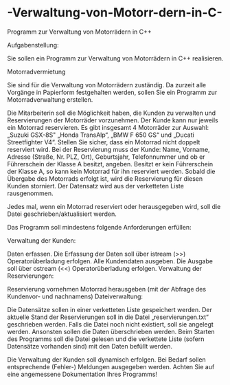 # -Verwaltung-von-Motorr-dern-in-C-
Programm zur Verwaltung von Motorrädern in C++

Aufgabenstellung:

Sie sollen ein Programm zur Verwaltung von Motorrädern in C++ realisieren.

Motorradvermietung

Sie sind für die Verwaltung von Motorrädern zuständig. Da zurzeit alle Vorgänge in Papierform festgehalten werden, sollen Sie ein Programm zur Motorradverwaltung erstellen.

Die Mitarbeiterin soll die Möglichkeit haben, die Kunden zu verwalten und Reservierungen der Motorräder vorzunehmen. Der Kunde kann nur jeweils ein Motorrad reservieren. Es gibt insgesamt 4 Motorräder zur Auswahl: „Suzuki GSX-8S" „Honda TransAlp“, „BMW F 650 GS“ und „Ducati Streetfighter V4“. Stellen Sie sicher, dass ein Motorrad nicht doppelt reserviert wird. Bei der Reservierung muss der Kunde: Name, Vorname, Adresse (Straße, Nr. PLZ, Ort), Geburtsjahr, Telefonnummer und ob er Führerschein der Klasse A besitzt, angeben. Besitzt er kein Führerschein der Klasse A, so kann kein Motorrad für ihn reserviert werden. Sobald die Übergabe des Motorrads erfolgt ist, wird die Reservierung für diesen Kunden storniert. Der Datensatz wird aus der verketteten Liste rausgenommen.

Jedes mal, wenn ein Motorrad reserviert oder herausgegeben wird, soll die Datei geschrieben/aktualisiert werden.

 

Das Programm soll mindestens folgende Anforderungen erfüllen:

 Verwaltung der Kunden:

Daten erfassen. Die Erfassung der Daten soll über istream (>>) Operatorüberladung erfolgen.
Alle Kundendaten ausgeben. Die Ausgabe soll über ostream (<<) Operatorüberladung erfolgen.
Verwaltung der Reservierungen:

Reservierung vornehmen
Motorrad herausgeben (mit der Abfrage des Kundenvor- und nachnamens)
 Dateiverwaltung:

Die Datensätze sollen in einer verketteten Liste gespeichert werden.
Der aktuelle Stand der Reservierungen soll in die Datei „reservierungen.txt“ geschrieben werden. Falls die Datei noch nicht existiert, soll sie angelegt werden. Ansonsten sollen die Daten überschrieben werden.
Beim Starten des Programms soll die Datei gelesen und die verkettete Liste (sofern Datensätze vorhanden sind) mit den Daten befüllt werden.
 

Die Verwaltung der Kunden soll dynamisch erfolgen. Bei Bedarf sollen entsprechende (Fehler-) Meldungen ausgegeben werden. Achten Sie auf eine angemessene Dokumentation Ihres Programms!

